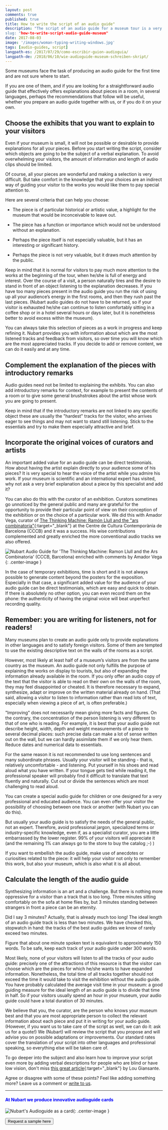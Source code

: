 ```yaml
---
layout: post 
comments: true 
published: true 
title: How to write the script of an audio guide"
description: "The script of an audio guide for a museum tour is a very special kind of texts and has its own rules. Here we provide some helpful tricks.
slug: "how-to-write-script-audio-guide-museum"
date: 2017-08-03 
image: '/images/woman-typing-writing-windows.jpg' 
tags: [audio-guides, script]
langpath-es: /2017/07/29/como-escribir-guion-audioguia/ 
langpath-de: /2018/06/10/wie-audioguide-museum-schreiben-skript/
---
```


Some museums face the task of producing an audio guide for the first time and are not sure where to start.

If you are one of them, and if you are looking for a straightforward audio guide that effectively offers explanations about pieces in a room, in several languages, perhaps the recommendations that follow will be useful, whether you prepare an audio guide together with us, or if you do it on your own.

<!--more-->

## Choose the exhibits that you want to explain to your visitors

Even if your museum is small, it will not be possible or desirable to provide explanations for all your pieces. Before you start writing the script, consider which objects are going to be the subject of a verbal explanation. To avoid overwhelming your visitors, the amount of information and length of audio clips should be limited.

Of course, all your pieces are wonderful and making a selection is very difficult. But take comfort in the knowledge that your choices are an indirect way of guiding your visitor to the works you would like them to pay special attention to.

Here are several criteria that can help you choose:

* The piece is of particular historical or artistic value, a highlight for the museum that would be inconceivable to leave out.

* The piece has a function or importance which would not be understood without an explanation.

* Perhaps the piece itself is not especially valuable, but it has an interesting or significant history.

* Perhaps the piece is not very valuable, but it draws much attention by the public.

Keep in mind that it is normal for visitors to pay much more attention to the works at the beginning of the tour, when he/she is full of energy and
interest. Over the course of a visit, a person naturally tires and the desire to stand in front of an object listening to the explanation decreases.
If you have too many pieces present in the audio guide you run the risk of using up all your audience’s energy in the first rooms, and then they rush
past the last pieces. (Nubart audio guides do not have to be returned, so if your visitor is exhausted he/she can continue to listen comfortably
sitting in a coffee shop or in a hotel several hours or days later, but it is nonetheless better to avoid excess within the museum).

You can always take this selection of pieces as a work in progress and keep refining it. Nubart provides you with information about which are the most
listened tracks and feedback from visitors, so over time you will know which are the most appreciated tracks. If you decide to add or remove content,
we can do it easily and at any time.

## Complement the explanation of the pieces with introductory remarks

Audio guides need not be limited to explaining the exhibits. You can also add introductory remarks for context, for example to present the contents of
a room or to give some general brushstrokes about the artist whose work you are going to present.

Keep in mind that if the introductory remarks are not linked to any specific object these are usually the "hardest" tracks for the visitor, who
arrives eager to see things and may not want to stand still listening. Stick to the essentials and try to make them especially attractive and brief.

## Incorporate the original voices of curators and artists

An important added value for an audio guide can be direct testimonials. How about having the artist explain directly to your audience some of his
pieces? It is very special to hear the voice of the artist while you admire his work. If your museum is scientific and an international expert has
visited, why not ask a very brief explanation about a piece by this specialist and add it?

You can also do this with the curator of an exhibition. Curators sometimes go unnoticed by the general public and many are grateful for the
opportunity to provide their particular point of view on their conception of the exhibition or on the choice of a particular work. We did this with
Amador Vega, curator
of [The Thinking Machine: Ramón Llull and the "ars combinatoria"](http://www.cccb.org/en/exhibitions/file/the-thinking-machine/223672){:target="_blank"}
at the Centre de Cultura Contemporània de Barcelona (CCCB) and it was a success. His wise contributions complemented and greatly enriched the more
conventional audio tracks we also offered.

![Nubart Audio Guide for 'The Thinking Machine: Ramon Llull and the Ars Combinatoria' (CCCB, Barcelona) enriched with comments by Amador Vega]({{site.baseurl}}/images/audioguide-llull-cccb.jpg)
{: .center-image }

In the case of temporary exhibitions, time is short and it is not always possible to generate content beyond the posters for the exposition.
Especially in that case, a significant added value for the audience of your audio guide can be direct testimonials, which are easy and quick to
obtain. If there is absolutely no other option, you can even record them on the phone: the authenticity of having the original voice will beat
unperfect recording quality.

## Remember: you are writing for listeners, not for readers!

Many museums plan to create an audio guide only to provide explanations in other languages ​​and to satisfy foreign visitors. Some of them are tempted
to use the existing descriptive text on the walls of the rooms as a script.

However, most likely at least half of a museum’s visitors are from the same country as the museum. An audio guide not only fulfills the purpose of
explaining the works on display to tourists, but also of expanding the information already available in the room. If you only offer an audio copy of
the text that the visitor is able to read on their own on the walls of the room, they may feel disappointed or cheated. It is therefore necessary to
expand, synthesize, adapt or improve on the written material already on hand. (That said, allowing a visitor to listen to information rather than read
lots of text, especially when viewing a piece of art, is often preferable.)

"Improving" does not necessarily mean giving more facts and figures. On the contrary, the concentration of the person listening is very different to
that of one who is reading. For example, it is best that your audio guide not describe height, width, depth and weight measurements of a piece to
several decimal places: such precise data can make a lot of sense written out on the wall, but we can hardly assimilate them if we only hear them.
Reduce dates and numerical data to essentials.

For the same reason it is not recommended to use long sentences and many subordinate phrases. Usually your visitor will be standing - that is,
relatively uncomfortable - and listening. Put yourself in his shoes and read aloud what you have written. If your tongue gets tied while reading it,
the professional speaker will probably find it difficult to translate that text fluently and naturally. Cut out or divide the sentences which are most
challenging to read aloud.

You can create a special audio guide for children or one designed for a very professional and educated audience. You can even offer your visitor the
possibility of choosing between one track or another (with Nubart you can do this).

But usually your audio guide is to satisfy the needs of the general public, not an expert. Therefore, avoid professional jargon, specialized terms or
industry-specific knowledge, even if, as a specialist curator, you are a little embarrassed by the lower register. 99% of your visitors will
appreciate it (and the remaining 1% can always go to the store to buy the catalog ;-) )

If you want to embellish the audio guide, make use of anecdotes or curiosities related to the piece: it will help your visitor not only to remember
this work, but also your museum, which is also what it is all about.

## Calculate the length of the audio guide

Synthesizing information is an art and a challenge. But there is nothing more oppressive for a visitor than a track that is too long. Three minutes
sitting comfortably on the sofa at home flies by, but 3 minutes standing between strangers in front a piece can be an eternity.

Did I say 3 minutes? Actually, that is already much too long! The ideal length of an audio guide track is less than two minutes. We have checked this,
stopwatch in hand: the tracks of the best audio guides we know of rarely exceed two minutes.

Figure that about one minute spoken text is equivalent to approximately 150 words. To be safe, keep each track of your audio guide under 300 words.

Most likely, none of your visitors will listen to all the tracks of your audio guide: precisely one of the attractions of this resource is that the
visitor can choose which are the pieces for which he/she wants to have expanded information. Nonetheless, the total time of all tracks together should
not exceed the time it would take to visit the exhibition without the audio guide. You have probably calculated the average visit time in your museum:
a good guiding measure for the ideal length of an audio guide is to divide that time in half. So if your visitors usually spend an hour in your
museum, your audio guide could have a total duration of 30 minutes.

We believe that you, the curator, are the person who knows your museum best and that you are most appropriate person to collect the relevant
information about each piece and put it in writing for your audio guide. (However, if you want us to take care of the script as well, we can do it:
ask us for a quote!) We (Nubart) will review the script that you propose and will advise you on possible adaptations or improvements. Our standard
rates cover the translation of your script into other languages and professional speaking, so everything else will be taken care of.

To go deeper into the subject and also learn how to improve your script even more by adding verbal descriptions for people who are blind or have low
vision, don't
miss [this great article](http://www.artbeyondsight.org/mei/verbal-description-training/writing-verbal-description-for-audio-guides/){:target="_blank"}
by Lou Giansante.

Agree or disagree with some of these points? Feel like adding something more? Leave us a comment or <a href="mailto:info@nubart.eu">write to us</a>.

***

#### <font color="blue">At Nubart we produce innovative audioguide cards</font>

![Nubart's Audioguide as a card]({{site.baseurl}}/images/proceso-nubart.png){: .center-image }
<form action="../../../../../">
    <input type="submit" value="Request a sample here" />
</form>